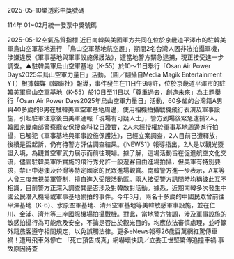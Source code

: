 
2025-05-10樂透彩中獎號碼

                                
114年 01~02月統一發票中獎號碼
                             
2025-05-12空氣品質指標
                              近日南韓與美國軍方共同在位於京畿道平澤市的駐韓美軍烏山空軍基地進行 「烏山空軍基地航空展」，期間2名台灣人因非法拍攝軍機，涉嫌違反《軍事基地與軍事設施保護法》，遭當地警方緊急逮捕，現正接受進一步調查。▲駐韓美軍烏山空軍基地（K-55）於10～11日舉行「Osan Air Power Days2025年烏山空軍力量日」活動。（圖／翻攝自Media Magik Entertainment YT）根據韓媒《韓聯社》報導，事件發生在11日午9時許，位於京畿道平澤市的駐韓美軍烏山空軍基地（K-55）於10日至11日以「尊重過去，創造未來」為主題舉行「Osan Air Power Days2025年烏山空軍力量日」活動，60多歲的台灣籍A男與40多歲的B男在駐韓美軍空軍基地周邊，使用相機拍攝戰機飛行表演及軍事設施，引起駐軍注意後由美軍通報「現場有可疑人士」，警方到場後緊急逮捕2人。韓國京畿南部警察廳安保搜查科12日證實，2人未經授權於軍事基地周邊進行拍攝，已觸犯《軍事基地與軍事設施保護法》，已經立案調查，2人目前已遭釋放，後續是否起訴，仍有待警方評估調查結果。《NEWS1》報導指出，2人是以觀光簽證入境，為觀賞空軍武力展示而前往現場。據了解，這場活動旨在促進航空文化交流，儘管駐韓美軍所實施的飛行秀允許一般遊客自由進場拍攝，但美軍有特別要求，禁止中港澳及台灣等特定國家的民眾進場觀賞。南韓警方進一步表示，A某等人曾三度無視美軍管制，擅自進入受限活動區。兩人接受警方訊問時均稱彼此互不相識，目前警方正深入調查其是否涉及對韓敵對活動。據悉，近期南韓多次發生中國公民潛入機場或軍事基地偷拍的事件。今年3月，兩名十多歲的中國民眾曾前往平澤基地（K-6）、水原空軍基地、清州空軍基地等美韓敏感軍事設施，並在仁川、金浦、濟州等三座國際機場拍攝戰機。對此，當地警方強調，涉及軍事設施的敏感拍攝行為可能危及安全，不論是否出於觀光目的，均應依法審慎處理，並呼籲外籍旅客遵守相關規定，以免誤觸法律。更多eNews報導26歲百萬網紅驚傳車禍！遭甩飛車外慘亡 「死亡預告成真」網嚇壞快訊／立委王世堅驚傳追撞車禍 事故原因待查